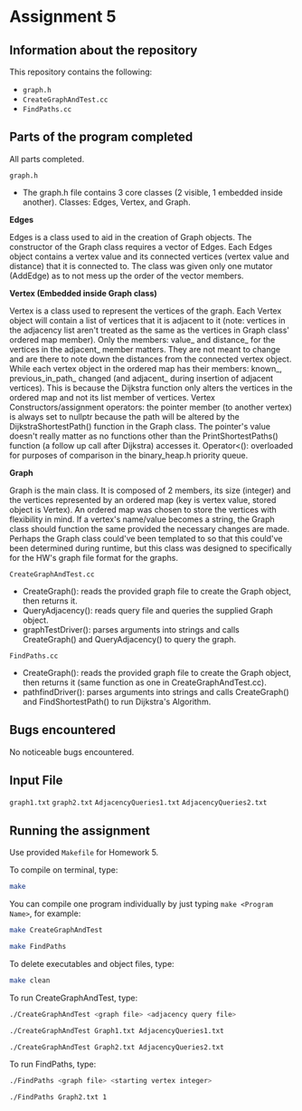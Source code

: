 # Assignment 5

## Information about the repository

This repository contains the following:
- `graph.h`
- `CreateGraphAndTest.cc`
- `FindPaths.cc`

## Parts of the program completed

All parts completed.

`graph.h`
- The graph.h file contains 3 core classes (2 visible, 1 embedded inside another).
Classes: Edges, Vertex, and Graph.

**Edges**

Edges is a class used to aid in the creation of Graph objects. The constructor of the Graph class requires a vector of Edges.
Each Edges object contains a vertex value and its connected vertices (vertex value and distance) that it is connected to.
The class was given only one mutator (AddEdge) as to not mess up the order of the vector members.

**Vertex (Embedded inside Graph class)**

Vertex is a class used to represent the vertices of the graph. Each Vertex object will contain a list of vertices that it is adjacent to it (note: vertices in the adjacency list aren't treated as the same as the vertices in Graph class' ordered map member). Only the members: value_ and distance_ for the vertices in the adjacent_ member matters. They are not meant to change and are there to note down the distances from the connected vertex object. While each vertex object in the ordered map has their members: known_, previous_in_path_ changed (and adjacent_ during insertion of adjacent vertices). This is because the Dijkstra function only alters the vertices in the ordered map and not its list member of vertices.
Vertex Constructors/assignment operators: the pointer member (to another vertex) is always set to nullptr because the path will be altered by the DijkstraShortestPath() function in the Graph class. The pointer's value doesn't really matter as no functions other than the PrintShortestPaths() function (a follow up call after Dijkstra) accesses it.
Operator<(): overloaded for purposes of comparison in the binary_heap.h priority queue.

**Graph**

Graph is the main class. It is composed of 2 members, its size (integer) and the vertices represented by an ordered map (key is vertex value, stored object is Vertex). An ordered map was chosen to store the vertices with flexibility in mind. If a vertex's name/value becomes a string, the Graph class should function the same provided the necessary changes are made. Perhaps the Graph class could've been templated to so that this could've been determined during runtime, but this class was designed to specifically for the HW's graph file format for the graphs.


`CreateGraphAndTest.cc`
- CreateGraph(): reads the provided graph file to create the Graph object, then returns it.
- QueryAdjacency(): reads query file and queries the supplied Graph object.
- graphTestDriver(): parses arguments into strings and calls CreateGraph() and QueryAdjacency() to query the graph.


`FindPaths.cc`
- CreateGraph(): reads the provided graph file to create the Graph object, then returns it (same function as one in CreateGraphAndTest.cc).
- pathfindDriver(): parses arguments into strings and calls CreateGraph() and FindShortestPath() to run Dijkstra's Algorithm.

## Bugs encountered

No noticeable bugs encountered.

## Input File

`graph1.txt`
`graph2.txt`
`AdjacencyQueries1.txt`
`AdjacencyQueries2.txt`

## Running the assignment

Use provided `Makefile` for Homework 5.

To compile on terminal, type:

```bash
make
```

You can compile one program individually by just typing `make <Program Name>`, for example:

```bash
make CreateGraphAndTest
```

```bash
make FindPaths
```

To delete executables and object files, type:

```bash
make clean
```

To run CreateGraphAndTest, type:

```bash
./CreateGraphAndTest <graph file> <adjacency query file>
```

```bash
./CreateGraphAndTest Graph1.txt AdjacencyQueries1.txt
```

```bash
./CreateGraphAndTest Graph2.txt AdjacencyQueries2.txt
```

To run FindPaths, type:

```bash
./FindPaths <graph file> <starting vertex integer>
```

```bash
./FindPaths Graph2.txt 1
```

